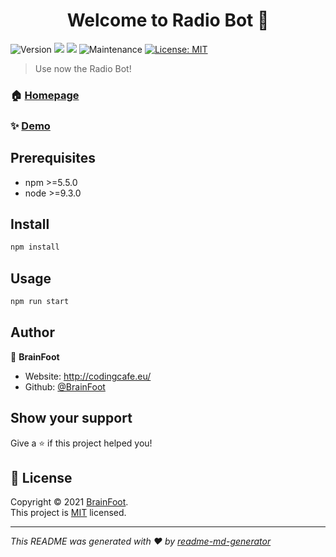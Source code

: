 <h1 align="center">Welcome to Radio Bot 👋</h1>
<p>
  <img alt="Version" src="https://img.shields.io/badge/version-1.0.1-blue.svg?cacheSeconds=2592000" />
  <img src="https://img.shields.io/badge/npm-%3E%3D5.5.0-blue.svg" />
  <img src="https://img.shields.io/badge/node-%3E%3D9.3.0-blue.svg" />
    <img alt="Maintenance" src="https://img.shields.io/badge/Maintained%3F-yes-green.svg" />
  </a>
  <a href="https://github.com/kefranabg/readme-md-generator/blob/master/LICENSE" target="_blank">
    <img alt="License: MIT" src="https://img.shields.io/github/license/BrainFoot/Radio Bot" />
  </a>
</p>

> Use now the Radio Bot!

### 🏠 [Homepage](https://codingcafe.eu/)

### ✨ [Demo](https://github.com/BrainFoot/RadioBot)

## Prerequisites

- npm >=5.5.0
- node >=9.3.0

## Install

```sh
npm install
```

## Usage

```sh
npm run start
```

## Author

👤 **BrainFoot**

* Website: http://codingcafe.eu/
* Github: [@BrainFoot](https://github.com/BrainFoot)

## Show your support

Give a ⭐️ if this project helped you!

## 📝 License

Copyright © 2021 [BrainFoot](https://github.com/BrainFoot).<br />
This project is [MIT](https://github.com/kefranabg/readme-md-generator/blob/master/LICENSE) licensed.

***
_This README was generated with ❤️ by [readme-md-generator](https://github.com/kefranabg/readme-md-generator)_
